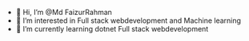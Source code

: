 - 👋 Hi, I’m @Md FaizurRahman
- 👀 I’m interested in Full stack webdevelopment and Machine learning
- 🌱 I’m currently learning dotnet Full stack webdevelopment


<!---
Faizurcse/Faizurcse is a ✨ special ✨ repository because its `README.md` (this file) appears on your GitHub profile.
You can click the Preview link to take a look at your changes.
--->
